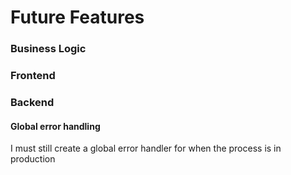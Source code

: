 # Future Features

### Business Logic

### Frontend

### Backend

#### Global error handling

I must still create a global error handler for when the process is in production

